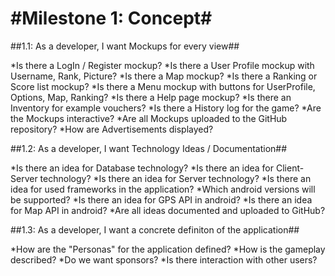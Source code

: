#Milestone 1: Concept#
=======================
##1.1: As a developer, I want Mockups for every view##

*Is there a LogIn / Register mockup?
*Is there a User Profile mockup with Username, Rank, Picture?
*Is there a Map mockup?
*Is there a Ranking or Score list mockup?
*Is there a Menu mockup with buttons for UserProfile, Options, Map, Ranking?
*Is there a Help page mockup?
*Is there an Inventory for example vouchers?
*Is there a History log for the game?
*Are the Mockups interactive?
*Are all Mockups uploaded to the GitHub repository?
*How are Advertisements displayed?

##1.2: As a developer, I want Technology Ideas / Documentation##

*Is there an idea for Database technology?
*Is there an idea for Client-Server technology?
*Is there an idea for Server technology?
*Is there an idea for used frameworks in the application?
*Which android versions will be supported?
*Is there an idea for GPS API in android?
*Is there an idea for Map API in android?
*Are all ideas documented and uploaded to GitHub?

##1.3: As a developer, I want a concrete definiton of the application##

*How are the "Personas" for the application defined?
*How is the gameplay described?
*Do we want sponsors?
*Is there interaction with other users?





